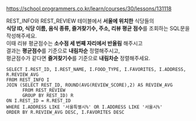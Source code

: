https://school.programmers.co.kr/learn/courses/30/lessons/131118


REST_INFO와 REST_REVIEW 테이블에서 **서울에 위치한** 식당들의  
**식당 ID, 식당 이름, 음식 종류, 즐겨찾기수, 주소, 리뷰 평균 점수**를 조회하는 SQL문을 작성해주세요.  
이때 리뷰 평균점수는 **소수점 세 번째 자리에서 반올림** 해주시고  
결과는 **평균점수**를 기준으로 **내림차순** 정렬해주시고,  
평균점수가 같다면 **즐겨찾기수**를 기준으로 **내림차순** 정렬해주세요.

```
SELECT I.REST_ID, I.REST_NAME, I.FOOD_TYPE, I.FAVORITES, I.ADDRESS, R.REVIEW_AVG
FROM REST_INFO I
JOIN (SELECT REST_ID, ROUND(AVG(REVIEW_SCORE),2) AS REVIEW_AVG
      FROM REST_REVIEW
      GROUP BY REST_ID) R
ON I.REST_ID = R.REST_ID
WHERE I.ADDRESS LIKE '서울특별시%' OR I.ADDRESS LIKE '서울시%'
ORDER BY R.REVIEW_AVG DESC, I.FAVORITES DESC
```

